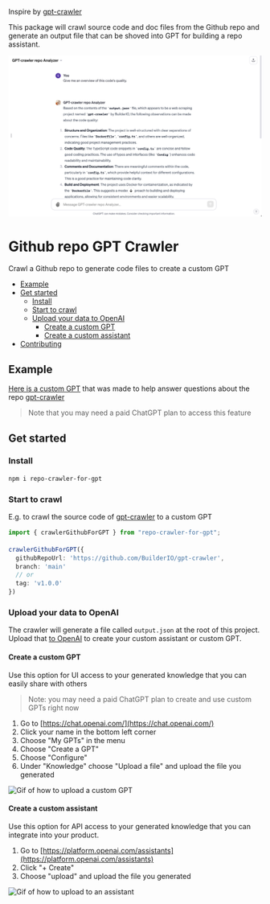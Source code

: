 Inspire by [gpt-crawler](https://github.com/BuilderIO/gpt-crawler)

This package will crawl source code and doc files from the Github repo and generate an output file that can be shoved into GPT for building a repo assistant.

![demo](https://github.com/FTAndy/gpt-crawler/blob/main/demo.png?raw=true)

# Github repo GPT Crawler <!-- omit from toc -->

Crawl a Github repo to generate code files to create a custom GPT

- [Example](#example)
- [Get started](#get-started)
  - [Install](#install)
  - [Start to crawl](#start-to-crawl)
  - [Upload your data to OpenAI](#upload-your-data-to-openai)
    - [Create a custom GPT](#create-a-custom-gpt)
    - [Create a custom assistant](#create-a-custom-assistant)
- [Contributing](#contributing)

## Example

[Here is a custom GPT](https://chat.openai.com/g/g-Cnxt38AbK-gpt-crawler-repo-analyzer) that was made to help answer questions about the repo [gpt-crawler](https://github.com/BuilderIO/gpt-crawler)

> Note that you may need a paid ChatGPT plan to access this feature

## Get started

### Install

```sh
npm i repo-crawler-for-gpt
```

### Start to crawl

E.g. to crawl the source code of [gpt-crawler](https://github.com/BuilderIO/gpt-crawler) to a custom GPT

```ts
import { crawlerGithubForGPT } from "repo-crawler-for-gpt";

crawlerGithubForGPT({
  githubRepoUrl: 'https://github.com/BuilderIO/gpt-crawler',
  branch: 'main'
  // or
  tag: 'v1.0.0'
})

```

### Upload your data to OpenAI

The crawler will generate a file called `output.json` at the root of this project. Upload that [to OpenAI](https://platform.openai.com/docs/assistants/overview) to create your custom assistant or custom GPT.

#### Create a custom GPT

Use this option for UI access to your generated knowledge that you can easily share with others

> Note: you may need a paid ChatGPT plan to create and use custom GPTs right now

1. Go to [https://chat.openai.com/](https://chat.openai.com/)
2. Click your name in the bottom left corner
3. Choose "My GPTs" in the menu
4. Choose "Create a GPT"
5. Choose "Configure"
6. Under "Knowledge" choose "Upload a file" and upload the file you generated

![Gif of how to upload a custom GPT](https://github.com/BuilderIO/gpt-crawler/assets/844291/22f27fb5-6ca5-4748-9edd-6bcf00b408cf)

#### Create a custom assistant

Use this option for API access to your generated knowledge that you can integrate into your product.

1. Go to [https://platform.openai.com/assistants](https://platform.openai.com/assistants)
2. Click "+ Create"
3. Choose "upload" and upload the file you generated

![Gif of how to upload to an assistant](https://github.com/BuilderIO/gpt-crawler/assets/844291/06e6ad36-e2ba-4c6e-8d5a-bf329140de49)
